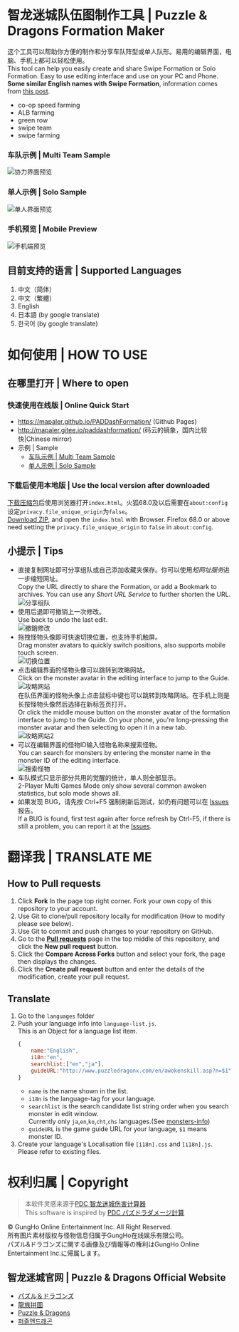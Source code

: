 ﻿智龙迷城队伍图制作工具 | Puzzle & Dragons Formation Maker
======
这个工具可以帮助你方便的制作和分享车队阵型或单人队形。易用的编辑界面，电脑、手机上都可以轻松使用。   
This tool can help you easily create and share Swipe Formation or Solo Formation. Easy to use editing interface and use on your PC and Phone.  
**Some similar English names with Swipe Formation**, information comes from [this post](https://puzzleanddragonsforum.com/threads/107636).
* co-op speed farming
* ALB farming
* green row
* swipe team
* swipe farming
### 车队示例 \| Multi Team Sample
![协力界面预览](document/preview-main.png)  
### 单人示例 \| Solo Sample
![单人界面预览](document/preview-solo.png)  
### 手机预览 \| Mobile Preview
![手机端预览](document/preview-mobile.jpg)

## 目前支持的语言 | Supported Languages
1. 中文（简体）
1. 中文（繁體）
1. English
1. 日本語 (by google translate)
1. 한국어 (by google translate)

# 如何使用 | HOW TO USE
## 在哪里打开 | Where to open
### 快速使用在线版 | Online Quick Start  
* https://mapaler.github.io/PADDashFormation/ (Github Pages)
* http://mapaler.gitee.io/paddashformation/ (码云的镜象，国内比较快|Chinese mirror)
* 示例 \| Sample
  * [车队示例 \| Multi Team Sample](//mapaler.github.io/PADDashFormation/multi.html?d=%7B%22t%22%3A%22%E6%88%91%E7%9A%84%E6%9C%A8%E8%BD%A6%E9%98%9F%7CMy%20Wood%20Dash%20Formation%22%2C%22d%22%3A%22%E6%88%91%E5%B9%B3%E6%97%B6%E7%9A%84%E6%9C%A8%E8%BD%A6%E9%98%9F%5Cn5%E4%B8%AASX%E5%88%9A%E5%A5%BD%E5%A4%9F%5Cn%E5%BC%80%E8%BD%A6%E4%BA%86%EF%BC%8C%E6%BB%B4%E6%BB%B4%22%2C%22f%22%3A%5B%5B%5B%5B4813%2C110%2C9%2C99%2C%5B20%2C20%2C20%5D%2C1%5D%2C%5B2948%2C99%2C6%2C99%2C%5B21%2C21%2C21%5D%5D%2C%5B2948%2C99%2C6%2C99%2C%5B22%2C22%5D%5D%2C%5B2948%2C99%2C6%2C99%2C%5B19%2C19%5D%5D%2C%5B5323%2C99%2C9%2C99%2C%5B20%2C20%2C11%2C11%5D%5D%5D%2C%5B%5B5267%2C99%2C5%5D%2C%5B3640%2C99%2C8%5D%2C%5B4986%2C1%2C4%5D%2C%5B0%5D%2C%5B0%5D%5D%5D%2C%5B%5B%5B2948%2C99%2C6%2C99%2C%5B22%2C13%2C13%5D%5D%2C%5B2948%2C99%2C6%2C99%2C%5B21%2C21%2C21%5D%5D%2C%5B2948%2C99%2C6%2C99%2C%5B22%2C22%2C22%5D%5D%2C%5B4813%2C110%2C9%2C99%2C%5B20%2C20%2C11%2C11%5D%2C1%5D%2C%5B5042%2C101%2C9%2C99%2C%5B20%2C20%2C11%2C11%5D%2C2%5D%5D%2C%5B%5B3640%2C99%2C8%5D%2C%5B4986%2C1%2C4%5D%2C%5B0%5D%2C%5B5267%2C1%2C5%2C99%5D%2C%5B5267%2C1%2C5%5D%5D%5D%5D%7D)
  * [单人示例 \| Solo Sample](//mapaler.github.io/PADDashFormation/solo.html?d=%7B%22t%22%3A%22%E5%A4%A7%E5%8F%B7%E6%89%93%E9%87%8C%C2%B7%E4%B8%89%E9%92%88%22%2C%22d%22%3A%22%E6%B3%A8%E6%84%8F%E5%89%8D%E9%9D%A2%E5%87%A0%E5%85%B3%E8%A6%81%E5%BF%AB%E7%82%B9%E6%89%93%EF%BC%8C%E4%B8%8D%E7%84%B6%E5%B0%8F%E6%8A%A4%E5%A3%AB2%E6%8A%80%E8%B7%B3%E4%BA%86%EF%BC%8C%E4%BC%9A%E8%A2%AB%E5%B0%81%E8%A7%89%E9%86%92%E9%98%9F%E9%95%BF%E6%8D%B6%E6%AD%BB%E3%80%82%22%2C%22f%22%3A%5B%5B%5B%5B5139%2C102%2C9%2C99%2C%5B17%2C17%2C11%2C11%5D%2C1%5D%2C%5B4635%2C110%2C9%2C99%2C%5B27%2C27%2C27%5D%2C2%5D%2C%5B5004%2C110%2C9%2C99%2C%5B17%2C17%2C17%5D%2C0%5D%2C%5B4137%2C101%2C8%2C99%2C%5B23%2C23%2C11%2C11%5D%2C1%5D%2C%5B5331%2C110%2C9%2C99%2C%5B18%2C18%2C11%2C11%5D%2C2%5D%2C%5B5139%2C110%2C9%2C99%2C%5B17%2C17%2C11%2C11%5D%2C2%5D%5D%2C%5B%5B4140%2C99%2C5%2C99%5D%2C%5B4148%2C71%2C5%5D%2C%5B5257%2C99%2C6%5D%2C%5B5239%2C1%2C6%5D%2C%5B4154%2C99%2C5%5D%2C%5B4897%2C99%2C5%5D%5D%5D%5D%7D)
### 下载后使用本地版 | Use the local version after downloaded  
[下载压缩包](//github.com/Mapaler/PADDashFormation/archive/master.zip)后使用浏览器打开`index.html`。火狐68.0及以后需要在`about:config`设定`privacy.file_unique_origin`为`false`。  
[Download ZIP](//github.com/Mapaler/PADDashFormation/archive/master.zip), and open the `index.html` with Browser. Firefox 68.0 or above need setting the `privacy.file_unique_origin` to `false` in `about:config`.

## 小提示 | Tips
* 直接复制网址即可分享组队或自己添加收藏夹保存。你可以使用*短网址服务*进一步缩短网址。  
Copy the URL directly to share the Formation, or add a Bookmark to archives. You can use any *Short URL Service* to further shorten the URL.  
![分享组队](document/tips-share.png)
* 使用后退即可撤销上一次修改。  
Use back to undo the last edit.  
![撤銷修改](document/tips-undo.png)
* 拖拽怪物头像即可快速切换位置，也支持手机触屏。  
Drag monster avatars to quickly switch positions, also supports mobile touch screen.  
![切换位置](document/tips-interchangeCard.png)
* 点击编辑界面的怪物头像可以跳转到攻略网站。  
Click on the monster avatar in the editing interface to jump to the Guide.  
![攻略网站](document/tips-guide.png)  
在队伍界面的怪物头像上点击鼠标中键也可以跳转到攻略网站。在手机上则是长按怪物头像然后选择在新标签页打开。  
Or click the middle mouse button on the monster avatar of the formation interface to jump to the Guide. On your phone, you're long-pressing the monster avatar and then selecting to open it in a new tab.  
![攻略网站2](document/tips-guide2.png)
* 可以在编辑界面的怪物ID输入怪物名称来搜索怪物。  
You can search for monsters by entering the monster name in the monster ID of the editing interface.  
![搜索怪物](document/tips-search.png)
* 车队模式只显示部分共用的觉醒的统计，单人则全部显示。  
2-Player Multi Games Mode only show several common awoken statistics, but solo mode shows all.
* 如果发现 BUG，请先按 Ctrl+F5 强制刷新后测试，如仍有问题可以在 [Issues](//github.com/Mapaler/PADDashFormation/issues) 报告。  
If a BUG is found, first test again after force refresh by Ctrl-F5, if there is still a problem, you can report it at the [Issues](//github.com/Mapaler/PADDashFormation/issues).

# 翻译我 | TRANSLATE ME
## How to **Pull requests**
1. Click **Fork** In the page top right corner. Fork your own copy of this repository to your account.
1. Use Git to clone/pull repository locally for modification (How to modify please see below).
1. Use Git to commit and push changes to your repository on GitHub.
1. Go to the **[Pull requests](//github.com/Mapaler/PADDashFormation/pulls)** page in the top middle of this repository, and click the **New pull request** button.
1. Click the **Compare Across Forks** button and select your fork, the page then displays the changes.
1. Click the **Create pull request** button and enter the details of the modification, create your pull request.

## Translate
1. Go to the `languages` folder
1. Push your language info into `language-list.js`.  
This is an Object for a language list item.
    ```js
    {
        name:"English",
        i18n:"en",
        searchlist:["en","ja"],
        guideURL:"http://www.puzzledragonx.com/en/awokenskill.asp?n=$1"
    }
    ```
    * `name` is the name shown in the list.
    * `i18n` is the language-tag for your language.
    * `searchlist` is the search candidate list string order when you search monster in edit window.  
    Currently only `ja`,`en`,`ko`,`cht`,`chs` languages.(See [monsters-info](monsters-info))
    * `guideURL` is the game guide URL for your language, `$1` means monster ID.
1. Create your language's Localisation file `[i18n].css` and `[i18n].js`.  
Please refer to existing files.

# 权利归属 | Copyright
> 本软件灵感来源于[PDC 智龙迷城伤害计算器](https://play.google.com/store/apps/details?id=com.corombo13.paddamagecal)  
> This software is inspired by [PDC パズドラダメージ計算](https://play.google.com/store/apps/details?id=com.corombo13.paddamagecal)

© GungHo Online Entertainment Inc. All Right Reserved.  
所有图片素材版权与怪物信息归属于GungHo在线娱乐有限公司。  
パズル&ドラゴンズに関する画像及び情報等の権利はGungHo Online Entertainment Inc.に帰属します。

## 智龙迷城官网 | Puzzle & Dragons Official Website
* [パズル＆ドラゴンズ](http://pad.gungho.jp)
* [龍族拼圖](https://pad.gungho.jp/hktw/pad/)
* [Puzzle & Dragons](https://www.puzzleanddragons.us/)
* [퍼즐앤드래곤](https://pad.neocyon.com/W/)